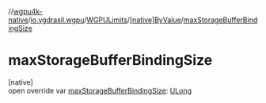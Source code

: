 //[wgpu4k-native](../../../../index.md)/[io.ygdrasil.wgpu](../../index.md)/[WGPULimits](../index.md)/[[native]ByValue](index.md)/[maxStorageBufferBindingSize](max-storage-buffer-binding-size.md)

# maxStorageBufferBindingSize

[native]\
open override var [maxStorageBufferBindingSize](max-storage-buffer-binding-size.md): [ULong](https://kotlinlang.org/api/core/kotlin-stdlib/kotlin/-u-long/index.html)